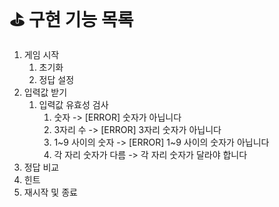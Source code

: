 # ⛳️ 구현 기능 목록

1. 게임 시작
   1. 초기화
   2. 정답 설정
2. 입력값 받기
   1. 입력값 유효성 검사
      1. 숫자 -> [ERROR] 숫자가 아닙니다
      2. 3자리 수 -> [ERROR] 3자리 숫자가 아닙니다
      3. 1~9 사이의 숫자 -> [ERROR] 1~9 사이의 숫자가 아닙니다
      4. 각 자리 숫자가 다름 -> 각 자리 숫자가 달라야 합니다
3. 정답 비교
4. 힌트
5. 재시작 및 종료
